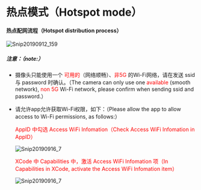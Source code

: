 


# 热点模式（Hotspot mode）


#### 热点配网流程（Hotspot distribution process）

![Snip20190912_159](/localmd/assets/Snip20190912_159.png)

##### 注意：（note:）

- 摄像头只能使用一个 <font color=red>可用的</font>（网络顺畅）、<font color=red>非5G </font>的Wi-Fi网络，请在发送 ssid 与 password 时确认。（The camera can only use one  <font color=red>available</font> (smooth network),<font color=red> non 5G</font> Wi-Fi network, please confirm when sending ssid and password.）

- 请允许app允许获取Wi-Fi权限，如下：（Please allow the app to allow access to Wi-Fi permissions, as follows:）

  <font color=red>AppID 中勾选  Access WiFi Infomation（Check Access WiFi Infomation in AppID）</font>

  ![Snip20190916_7](/localmd/assets/Snip20190916_7.png)

  <font color=red>XCode 中 Capabilities 中，激活 Access WiFi Infomation 项（In Capabilities in XCode, activate the Access WiFi Infomation item）</font>

  ![Snip20190916_7](/localmd/assets/Snip20190916_8.png)

